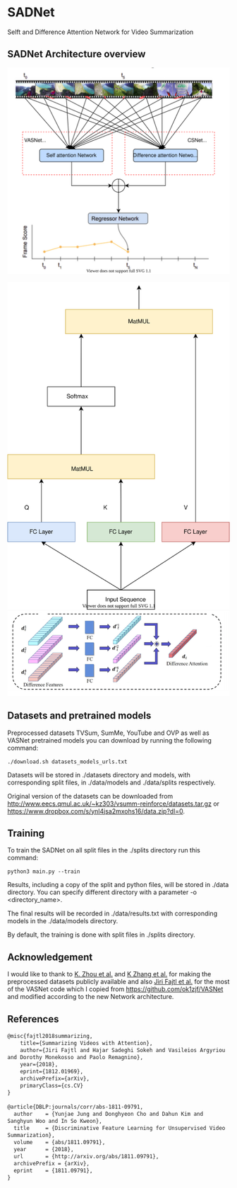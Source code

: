 # SADNet
Selft and Difference Attention Network for Video Summarization

## SADNet Architecture overview

<p align="center">
  <img src="./readmeImg/SADNet.svg">
</p>

<p align="center">
 <img src="./readmeImg/selfAttn.svg"><img src="./readmeImg/difattn.png">
</p>



## Datasets and pretrained models

Preprocessed datasets TVSum, SumMe, YouTube and OVP as well as VASNet pretrained models you can download by running the following command:

    ./download.sh datasets_models_urls.txt

Datasets will be stored in ./datasets directory and models, with corresponding split files, in ./data/models and ./data/splits respectively.

Original version of the datasets can be downloaded from http://www.eecs.qmul.ac.uk/~kz303/vsumm-reinforce/datasets.tar.gz or https://www.dropbox.com/s/ynl4jsa2mxohs16/data.zip?dl=0.

## Training

To train the SADNet on all split files in the ./splits directory run this command:

    python3 main.py --train

Results, including a copy of the split and python files, will be stored in ./data directory. You can specify different directory with a parameter -o <directory_name>.

The final results will be recorded in ./data/results.txt with corresponding models in the ./data/models directory.

By default, the training is done with split files in ./splits directory.


## Acknowledgement

I would like to thank to [K. Zhou et al.](https://github.com/KaiyangZhou/pytorch-vsumm-reinforce) and [K Zhang et al.](https://github.com/azhar0100/VASNet/blob/master) for making the preprocessed datasets publicly available and also [Jiri Fajtl et al.]() for the most of the VASNet code which I copied from https://github.com/ok1zjf/VASNet and modified according to the new Network architecture.

## References

    @misc{fajtl2018summarizing,
        title={Summarizing Videos with Attention},
        author={Jiri Fajtl and Hajar Sadeghi Sokeh and Vasileios Argyriou and Dorothy Monekosso and Paolo Remagnino},
        year={2018},
        eprint={1812.01969},
        archivePrefix={arXiv},
        primaryClass={cs.CV}
    }

    @article{DBLP:journals/corr/abs-1811-09791,
      author    = {Yunjae Jung and Donghyeon Cho and Dahun Kim and Sanghyun Woo and In So Kweon},
      title     = {Discriminative Feature Learning for Unsupervised Video Summarization},
      volume    = {abs/1811.09791},
      year      = {2018},
      url       = {http://arxiv.org/abs/1811.09791},
      archivePrefix = {arXiv},
      eprint    = {1811.09791},
    }
